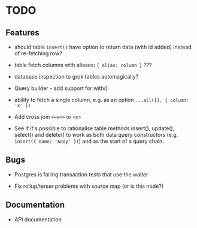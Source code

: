 # TODO

## Features

* should table `insert()` have option to return data (with id added) instead of
re-fetching row?

* table fetch columns with aliases: `{ alias: column }` ???

* database inspection to grok tables automagically?

* Query builder - add support for with()

* ability to fetch a single column, e.g. as an option
`...all([], { column: 'x' })`

* Add cross join `<=x=>` or `<x>`

* See if it's possible to rationalise table methods insert(), update(),
select() and delete() to work as both data query constructors (e.g.
`insert({ name: 'Andy' })`) and as the start of a query chain.

## Bugs

* Postgres is failing transaction tests that use the waiter

* Fix rollup/terser problems with source map (or is this node?)

## Documentation

* API documentation


